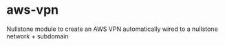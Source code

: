 # aws-vpn
Nullstone module to create an AWS VPN automatically wired to a nullstone network + subdomain
